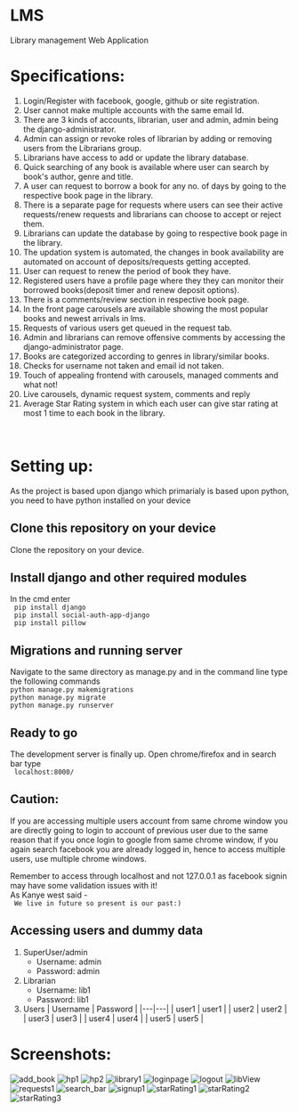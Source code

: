 # LMS
Library management Web Application
<br>
# Specifications:
1. Login/Register with facebook, google, github or site registration.
2. User cannot make multiple accounts with the same email Id.
3. There are 3 kinds of accounts, librarian, user and admin, admin being the django-administrator.
4. Admin can assign or revoke roles of librarian by adding or removing users from the Librarians group.
5. Librarians have access to add or update the library database.
6. Quick searching of any book is available where user can search by book's author, genre and title.
7. A user can request to borrow a book for any no. of days by going to the respective book page in the library.
8. There is a separate page for requests where users can see their active requests/renew requests and librarians can choose to accept or reject them.
9. Librarians can update the database by going to respective book page in the library.
10. The updation system is automated, the changes in book availability are automated on account of deposits/requests getting accepted.
11. User can request to renew the period of book they have.
12. Registered users have a profile page where they they can monitor their borrowed books(deposit timer and renew deposit options).
13. There is a comments/review section in respective book page.
14. In the front page carousels are available showing the most popular books and newest arrivals in lms.
15. Requests of various users get queued in the request tab.
16. Admin and librarians can remove offensive comments by accessing the django-administrator page.
17. Books are categorized according to genres in library/similar books.
18. Checks for username not taken and email id not taken.
19. Touch of appealing frontend with carousels, managed comments and what not!
20. Live carousels, dynamic request system, comments and reply
21. Average Star Rating system in which each user can give star rating at most 1 time to each book in the library.
<br> 

# Setting up:
As the project is based upon django which primarialy is based upon python, you need to have python installed on your device
## Clone this repository on your device
Clone the repository on your device. 

## Install django and other required modules
In the cmd enter 
<br>
``` pip install django```
<br> 
``` pip install social-auth-app-django```
<br>
``` pip install pillow```

## Migrations and running server
Navigate to the same directory as manage.py and in the command line type the following commands
<br>
```python manage.py makemigrations```
<br>
```python manage.py migrate```
<br>
```python manage.py runserver```

## Ready to go
The development server is finally up. Open chrome/firefox and in search bar type
<br>
```  localhost:8000/ ```

## Caution:
If you are accessing multiple users account from same chrome window you are directly going to login to account of previous user due to the same reason that if you once login to google from same chrome window, if you again search facebook you are already logged in, hence to access multiple users, use multiple chrome windows.

Remember to access through localhost and not 127.0.0.1 as facebook signin may have some validation issues with it!
<br>
As Kanye west said -
<br>
```  We live in future so present is our past:) ```

## Accessing users and dummy data
1. SuperUser/admin
    - Username: admin
    - Password: admin
1. Librarian
    - Username: lib1
    - Password: lib1
1. Users
    | Username | Password |
    |---|---|
    | user1 | user1 |
    | user2 | user2 | 
    | user3 | user3 | 
    | user4 | user4 |
    | user5 | user5 |


# Screenshots:
![add_book](https://user-images.githubusercontent.com/78141706/115997741-ec9fb600-a601-11eb-9840-8cd1a42e5bd6.jpg)
![hp1](https://user-images.githubusercontent.com/78141706/115997743-ee697980-a601-11eb-87c5-2070d860b607.jpg)
![hp2](https://user-images.githubusercontent.com/78141706/115997744-ee697980-a601-11eb-80bd-e865de40730c.jpg)
![library1](https://user-images.githubusercontent.com/78141706/115997745-ef021000-a601-11eb-878e-b13ebf7acfe3.jpg)
![loginpage](https://user-images.githubusercontent.com/78141706/115997746-ef9aa680-a601-11eb-878d-626c4d5ee852.jpg)
![logout](https://user-images.githubusercontent.com/78141706/115997747-ef9aa680-a601-11eb-9ec9-1d89659355e3.jpg)
![libView](https://user-images.githubusercontent.com/78141706/116003769-08648580-a61d-11eb-8e63-1ffa0cc3088d.jpg)
![requests1](https://user-images.githubusercontent.com/78141706/115997751-f0cbd380-a601-11eb-889a-ec33b89e0f67.jpg)
![search_bar](https://user-images.githubusercontent.com/78141706/115997753-f0cbd380-a601-11eb-965c-4489fcdefbc9.jpg)
![signup1](https://user-images.githubusercontent.com/78141706/115997755-f1646a00-a601-11eb-947d-378a5f0bdf28.jpg)
![starRating1](https://user-images.githubusercontent.com/78141706/116003624-5e84f900-a61c-11eb-8a60-3d12bcfd5457.jpg)
![starRating2](https://user-images.githubusercontent.com/78141706/116003626-5fb62600-a61c-11eb-8d7c-0b4d28702d9d.jpg)
![starRating3](https://user-images.githubusercontent.com/78141706/116003648-78bed700-a61c-11eb-89a6-8d01ae7c8cf2.jpg)




